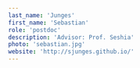 ```yaml
---
last_name: 'Junges'
first_name: 'Sebastian'
role: 'postdoc'
description: 'Advisor: Prof. Seshia'
photo: 'sebastian.jpg'
website: 'http://sjunges.github.io/'
---
```

